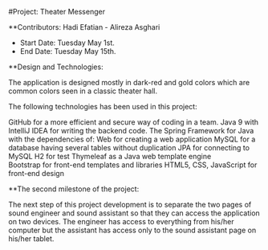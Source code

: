 #Project:  Theater Messenger 

**Contributors:  Hadi Efatian - Alireza Asghari

- Start Date:  Tuesday May 1st.
- End Date:   Tuesday May 15th.

**Design and Technologies:

The application is designed mostly in dark-red and gold colors which are common colors seen in a classic theater hall. 

The following technologies has been used in this project:

GitHub for a more efficient and secure way of coding in a team. 
Java 9 with IntelliJ IDEA for writing the backend code.
The Spring Framework for Java with the dependencies of:
Web for creating a web application
MySQL for a database having several tables without duplication
JPA for connecting to MySQL
H2 for test 
Thymeleaf as a Java web template engine  
Bootstrap for front-end templates and libraries
HTML5, CSS, JavaScript for front-end design


**The second milestone of the project:

The next step of this project development is to separate the two pages of sound engineer and sound assistant so that they can access the application on two devices. The engineer has access to everything from his/her computer but the assistant has access only to the sound assistant page on his/her tablet.
